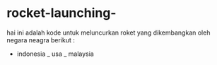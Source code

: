 # rocket-launching-
hai ini adalah kode untuk meluncurkan roket yang dikembangkan oleh negara neagra berikut : 
- indonesia 
_ usa 
_ malaysia
